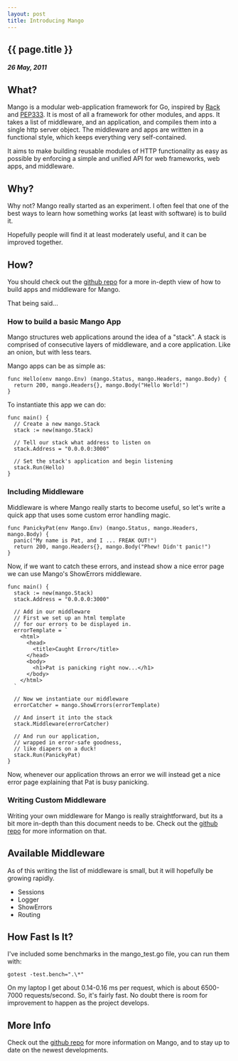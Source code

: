 ```yaml
---
layout: post
title: Introducing Mango
---
```


{{ page.title }}
----------------

##### 26 May, 2011


## What?

Mango is a modular web-application framework for Go, inspired by [Rack](http://github.com/rack/rack) and [PEP333](http://www.python.org/dev/peps/pep-0333/). It is most of all a framework for other modules, and apps.  It takes a list of middleware, and an application, and compiles them into a single http server object. The middleware and apps are written in a functional style, which keeps everything very self-contained.

It aims to make building reusable modules of HTTP functionality as easy as possible by enforcing a simple and unified API for web frameworks, web apps, and middleware.

## Why?

Why not? Mango really started as an experiment. I often feel that one of the best ways to learn how something works (at least with software) is to build it.

Hopefully people will find it at least moderately useful, and it can be improved together.

## How?

You should check out the [github repo](http://www.github.com/paulbellamy/mango) for a more in-depth view of how to build apps and middleware for Mango.

That being said...

### How to build a basic Mango App

Mango structures web applications around the idea of a "stack".  A stack is comprised of consecutive layers of middleware, and a core application. Like an onion, but with less tears.

Mango apps can be as simple as:

    func Hello(env mango.Env) (mango.Status, mango.Headers, mango.Body) {
      return 200, mango.Headers{}, mango.Body("Hello World!")
    }

To instantiate this app we can do:

    func main() {
      // Create a new mango.Stack
      stack := new(mango.Stack)

      // Tell our stack what address to listen on
      stack.Address = "0.0.0.0:3000"

      // Set the stack's application and begin listening
      stack.Run(Hello)
    }

### Including Middleware

Middleware is where Mango really starts to become useful, so let's write a quick app that uses some custom error handling magic.

    func PanickyPat(env Mango.Env) (mango.Status, mango.Headers, mango.Body) {
      panic("My name is Pat, and I ... FREAK OUT!")
      return 200, mango.Headers{}, mango.Body("Phew! Didn't panic!")
    }

Now, if we want to catch these errors, and instead show a nice error page we can use Mango's ShowErrors middleware.

    func main() {
      stack := new(mango.Stack)
      stack.Address = "0.0.0.0:3000"

      // Add in our middleware
      // First we set up an html template
      // for our errors to be displayed in.
      errorTemplate = `
        <html>
          <head>
            <title>Caught Error</title>
          </head>
          <body>
            <h1>Pat is panicking right now...</h1>
          </body>
        </html>
      `

      // Now we instantiate our middleware
      errorCatcher = mango.ShowErrors(errorTemplate)

      // And insert it into the stack
      stack.Middleware(errorCatcher)

      // And run our application,
      // wrapped in error-safe goodness,
      // like diapers on a duck!
      stack.Run(PanickyPat)
    }

Now, whenever our application throws an error we will instead get a nice error page explaining that Pat is busy panicking.

### Writing Custom Middleware

Writing your own middleware for Mango is really straightforward, but its a bit more in-depth than this document needs to be. Check out the [github repo](http://github.com/paulbellamy/mango) for more information on that.

## Available Middleware

As of this writing the list of middleware is small, but it will hopefully be growing rapidly.

* Sessions
* Logger
* ShowErrors
* Routing

## How Fast Is It?

I've included some benchmarks in the mango\_test.go file, you can run them with:

    gotest -test.bench=".\*"

On my laptop I get about 0.14-0.16 ms per request, which is about 6500-7000 requests/second.  So, it's fairly fast.  No doubt there is room for improvement to happen as the project develops.

## More Info

Check out the [github repo](http://github.com/paulbellamy/mango) for more information on Mango, and to stay up to date on the newest developments.
